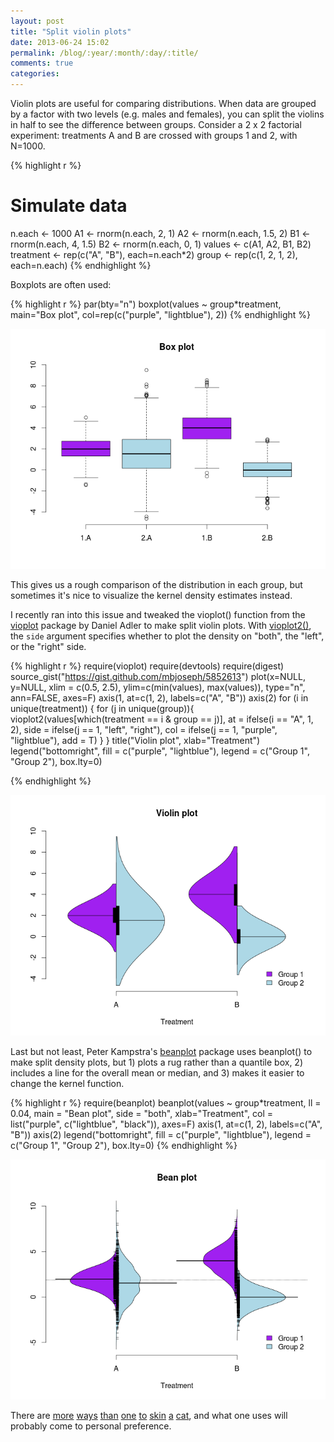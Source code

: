 ```yaml
---
layout: post
title: "Split violin plots"
date: 2013-06-24 15:02
permalink: /blog/:year/:month/:day/:title/
comments: true
categories:
---
```

Violin plots are useful for comparing distributions. When data are 
grouped by a factor with two levels (e.g. males and females), you can 
split the violins in half to see the difference between groups. Consider 
a 2 x 2 factorial experiment: treatments A and B are crossed with groups 
1 and 2, with N=1000. 

{% highlight r %}
# Simulate data
n.each <- 1000
A1 <- rnorm(n.each, 2, 1)
A2 <- rnorm(n.each, 1.5, 2)
B1 <- rnorm(n.each, 4, 1.5)
B2 <- rnorm(n.each, 0, 1)
values <- c(A1, A2, B1, B2)
treatment <- rep(c("A", "B"), each=n.each*2)
group <- rep(c(1, 2, 1, 2), each=n.each)
{% endhighlight %}

Boxplots are often used:

{% highlight r %}
par(bty="n")
boxplot(values ~ group*treatment, main="Box plot", col=rep(c("purple", "lightblue"), 2))
{% endhighlight %}

![](/images/boxplot.png)

This gives us a rough comparison of the distribution in each group, 
but sometimes it's nice to visualize the kernel density estimates instead. 

I recently ran into this issue and tweaked the vioplot() function from 
the [vioplot](http://cran.r-project.org/web/packages/vioplot/index.html) 
package by Daniel Adler to make split violin plots. 
With [vioplot2()](https://gist.github.com/mbjoseph/5852613), the `side` 
argument specifies whether to plot the density on "both", the "left", or 
the "right" side. 

{% highlight r %}
require(vioplot)
require(devtools)
require(digest)
source_gist("https://gist.github.com/mbjoseph/5852613")
plot(x=NULL, y=NULL, 
     xlim = c(0.5, 2.5), ylim=c(min(values), max(values)),
     type="n", ann=FALSE, axes=F)
axis(1, at=c(1, 2),  labels=c("A", "B"))
axis(2)
for (i in unique(treatment)) {
  for (j in unique(group)){
    vioplot2(values[which(treatment == i & group == j)],
             at = ifelse(i == "A", 1, 2),
             side = ifelse(j == 1, "left", "right"),
             col = ifelse(j == 1, "purple", "lightblue"),
             add = T)
  }
}
title("Violin plot", xlab="Treatment")
legend("bottomright", fill = c("purple", "lightblue"),
       legend = c("Group 1", "Group 2"), box.lty=0)

{% endhighlight %}

![](/images/violinplot.png)

Last but not least, Peter Kampstra's 
[beanplot](http://cran.r-project.org/web/packages/beanplot/index.html) 
package uses beanplot() to make split 
density plots, but 1) plots a rug rather 
than a quantile box, 2) includes a line for the overall mean or median, 
and 3) makes it easier to change the kernel function. 

{% highlight r %}
require(beanplot)
beanplot(values ~ group*treatment, ll = 0.04,
         main = "Bean plot", side = "both", xlab="Treatment",
         col = list("purple", c("lightblue", "black")), 
         axes=F)
axis(1, at=c(1, 2),  labels=c("A", "B"))
axis(2)
legend("bottomright", fill = c("purple", "lightblue"),
       legend = c("Group 1", "Group 2"), box.lty=0)
{% endhighlight %}

![](/images/beanplot.png)

There are 
[more](http://thebiobucket.blogspot.com/2011/08/comparing-two-distributions.html) 
[ways](http://www.nicebread.de/comparing-all-quantiles-of-two-distributions-simultaneously/) 
[than](http://flowingdata.com/2012/05/15/how-to-visualize-and-compare-distributions/) 
[one](http://heuristically.wordpress.com/2012/06/13/comparing-continuous-distributions-with-r/) 
[to](http://www.stats4stem.org/r-dotplots-and-stripcharts.html) 
[skin](http://influentialpoints.com/Critiques/displaying_distributions_using_R.htm) 
[a](http://blog.earlh.com/index.php/2009/07/visualizing-and-comparing-distributions-part-8-of-a-series/) 
[cat](http://upload.wikimedia.org/wikipedia/commons/thumb/3/33/Spielendes_K%C3%A4tzchen.JPG/640px-Spielendes_K%C3%A4tzchen.JPG), 
and what one uses will probably come to personal preference.
